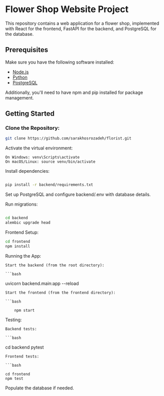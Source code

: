 # Flower Shop Website Project

This repository contains a web application for a flower shop, implemented with React for the frontend, FastAPI for the backend, and PostgreSQL for the database.

## Prerequisites

Make sure you have the following software installed:

- [Node.js](https://nodejs.org/)
- [Python](https://www.python.org/)
- [PostgreSQL](https://www.postgresql.org/)

Additionally, you'll need to have npm and pip installed for package management.

## Getting Started

### Clone the Repository:

```bash
git clone https://github.com/sarakhosrozadeh/florist.git

```

Activate the virtual environment:

    On Windows: venv\Scripts\activate
    On macOS/Linux: source venv/bin/activate

Install dependencies:

```bash

pip install -r backend/requirements.txt
```
Set up PostgreSQL and configure backend/.env with database details.

Run migrations:

```bash

cd backend
alembic upgrade head
```
Frontend Setup:

```bash
cd frontend
npm install
```
Running the App:

    Start the backend (from the root directory):

    ```bash

uvicorn backend.main:app --reload
```
Start the frontend (from the frontend directory):

```bash

    npm start
```
Testing:

    Backend tests:

    ```bash

cd backend
pytest
```
Frontend tests:

```bash

cd frontend
npm test
```
Populate the database if needed.
